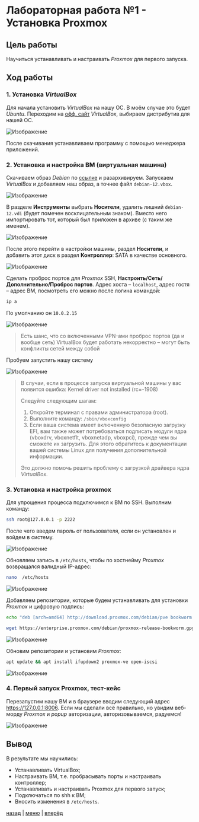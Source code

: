 # Лабораторная работа №1 - Установка Proxmox

## Цель работы

Научиться устанавливать и настраивать _Proxmox_ для первого запуска.

## Ход работы

### 1. Установка _VirtualBox_

Для начала установить _VirtualBox_ на нашу ОС. В моём случае это будет _Ubuntu_.
Переходим на [офф. сайт](https://www.virtualbox.org/) _VirtualBox_, выбираем дистрибутив для нашей ОС.

![Изображение](./img/1.png)

После скачивания устанавливаем программу с помощью менеджера приложений.

### 2. Установка и настройка ВМ (виртуальная машина)

Скачиваем образ _Debian_ по [ссылке](https://lmsys001.pnpi.spb.ru:2180/s/o4ACycppPnPdBwC) и разархивируем.
Запускаем _VirtualBox_ и добавляем наш образ, а точнее файл `debian-12.vbox`.

![Изображение](./img/2.png)

В разделе **Инструменты** выбрать **Носители**, удалить лишний `debian-12.vdi` (будет помечен восклицательным знаком). 
Вместо него импортировать тот, который был приложен в архиве (с таким же именем).

![Изображение](./img/3.png)

После этого перейти в настройки машины, раздел **Носители**, и добавить этот диск в раздел **Контроллер**: 
SATA в качестве основного.

![Изображение](./img/4.png)

Сделать проброс портов для _Proxmox_ SSH, **Настроить/Сеть/Дополнительно/Проброс портов**. 
Адрес хоста – `localhost`, адрес гостя – адрес ВМ, посмотреть его можно после логина командой: 

```bash
ip a
```
По умолчанию он `10.0.2.15`

![Изображение](./img/5.png)

> Есть шанс, что со включенными VPN-ами проброс портов (да и вообще сеть) VirtualBox будет работать некорректно – 
> могут быть конфликты сетей между собой

Пробуем запустить нашу систему

![Изображение](./img/6.png)

> В случаи, если в процессе запуска виртуальной машины у вас появится ошибка: Kernel driver not installed (rc=-1908)
> 
> Следуйте следующим шагам:
> 1. Откройте терминал с правами администратора (root).
> 2. Выполните команду:  `/sbin/vboxconfig`
> 3. Если ваша система имеет включенную безопасную загрузку EFI, вам также может потребоваться подписать модули ядра (vboxdrv, vboxnetflt, vboxnetadp, vboxpci), прежде чем вы сможете их загрузить. Для этого обратитесь к документации вашей системы Linux для получения дополнительной информации.
> 
> Это должно помочь решить проблему с загрузкой драйвера ядра _VirtualBox_.

### 3. Установка и настройка proxmox

Для упрощения процесса подключимся к ВМ по SSH. Выполним команду:

```bash
ssh root@127.0.0.1 -p 2222
```

После чего введем пароль от пользователя, если он установлен и войдем в систему.

![Изображение](./img/7.png)

Обновляем запись в `/etc/hosts`, чтобы по хостнейму _Proxmox_ возвращался валидный IP-адрес:

```bash
nano  /etc/hosts
```

![Изображение](./img/8.png)

Добавляем репозитории, которые будем устанавливать для установки _Proxmox_ и цифровую подпись:

```bash
echo "deb [arch=amd64] http://download.proxmox.com/debian/pve bookworm pve-no-subscription" > /etc/apt/sources.list.d/pve-install-repo.list
```

```bash
wget https://enterprise.proxmox.com/debian/proxmox-release-bookworm.gpg -O /etc/apt/trusted.gpg.d/proxmox-release-bookworm.gpg
```

![Изображение](./img/9.png)

Обновим репозитории и установим _Proxmox_:

```bash
apt update && apt install ifupdown2 proxmox-ve open-iscsi
```

![Изображение](./img/10.png)

### 4. Первый запуск Proxmox, тест-кейс

Перезапустим нашу ВМ и в браузере вводим следующий адрес https://127.0.0.1:8006.
Если мы сделали всё правильно, но увидим веб-морду _Proxmox_ и _popup_ авторизации, авторизовываемся, радуемся!

![Изображение](./img/11.png)

## Вывод

В результате мы научились:
  - Устанавливать VirtualBox;
  - Настраивать ВМ, т.е. пробрасывать порты и настраивать контроллер;
  - Устанавливать и настраивать Proxmox для первого запуск;
  - Подключаться по shh к ВМ;
  - Вносить изменения в `/etc/hosts`.



[назад](../PROXMOX.md) | [меню](../../README.md) | [вперёд](../lab_2/REPORT.md)
